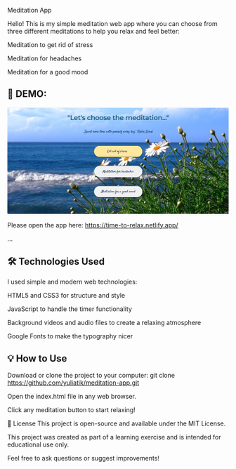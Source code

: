 Meditation App

Hello! This is my simple meditation web app where you can choose from three different meditations to help you relax and feel better:

Meditation to get rid of stress

Meditation for headaches

Meditation for a good mood

## 📸 DEMO:

![Meditation App Screenshot](screenshot.jpeg)


Please open the app here: https://time-to-relax.netlify.app/

...
## 🛠️ Technologies Used

I used simple and modern web technologies:

HTML5 and CSS3 for structure and style

JavaScript to handle the timer functionality

Background videos and audio files to create a relaxing atmosphere

Google Fonts to make the typography nicer

## 💡  How to Use

Download or clone the project to your computer:
git clone https://github.com/yuliatik/meditation-app.git

Open the index.html file in any web browser.

Click any meditation button to start relaxing!

📌 License This project is open-source and available under the MIT License.

This project was created as part of a learning exercise and is intended for educational use only.

Feel free to ask questions or suggest improvements!
